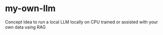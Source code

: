 # my-own-llm
Concept Idea to run a local LLM locally on CPU trained or assisted with your own data using RAG


